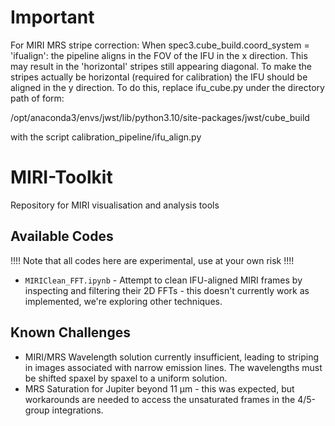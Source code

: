 # Important

For MIRI MRS stripe correction: When spec3.cube_build.coord_system = 'ifualign': the pipeline aligns in the FOV of the IFU in the x direction. This may result in the 'horizontal' stripes still appearing diagonal. To make the stripes actually be horizontal (required for calibration) the IFU should be aligned in the y direction. To do this, replace ifu_cube.py under the directory path of form:

/opt/anaconda3/envs/jwst/lib/python3.10/site-packages/jwst/cube_build

with the script calibration_pipeline/ifu_align.py

# MIRI-Toolkit
Repository for MIRI visualisation and analysis tools

## Available Codes
!!!! Note that all codes here are experimental, use at your own risk !!!!

* `MIRIClean_FFT.ipynb` - Attempt to clean IFU-aligned MIRI frames by inspecting and filtering their 2D FFTs - this doesn't currently work as implemented, we're exploring other techniques.


## Known Challenges

* MIRI/MRS Wavelength solution currently insufficient, leading to striping in images associated with narrow emission lines.  The wavelengths must be shifted spaxel by spaxel to a uniform solution.
* MRS Saturation for Jupiter beyond 11 µm - this was expected, but workarounds are needed to access the unsaturated frames in the 4/5-group integrations.
